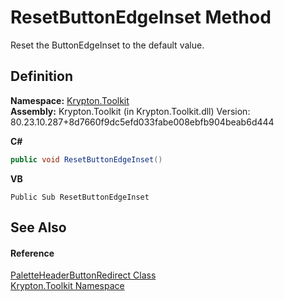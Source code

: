 # ResetButtonEdgeInset Method


Reset the ButtonEdgeInset to the default value.



## Definition
**Namespace:** <a href="79d2eac2-21f4-54ff-7552-b20c33c30600.md">Krypton.Toolkit</a>  
**Assembly:** Krypton.Toolkit (in Krypton.Toolkit.dll) Version: 80.23.10.287+8d7660f9dc5efd033fabe008ebfb904beab6d444

**C#**
``` C#
public void ResetButtonEdgeInset()
```
**VB**
``` VB
Public Sub ResetButtonEdgeInset
```



## See Also


#### Reference
<a href="ae5e72d5-8bf4-9cdf-1499-da5cc20c28f6.md">PaletteHeaderButtonRedirect Class</a>  
<a href="79d2eac2-21f4-54ff-7552-b20c33c30600.md">Krypton.Toolkit Namespace</a>  
